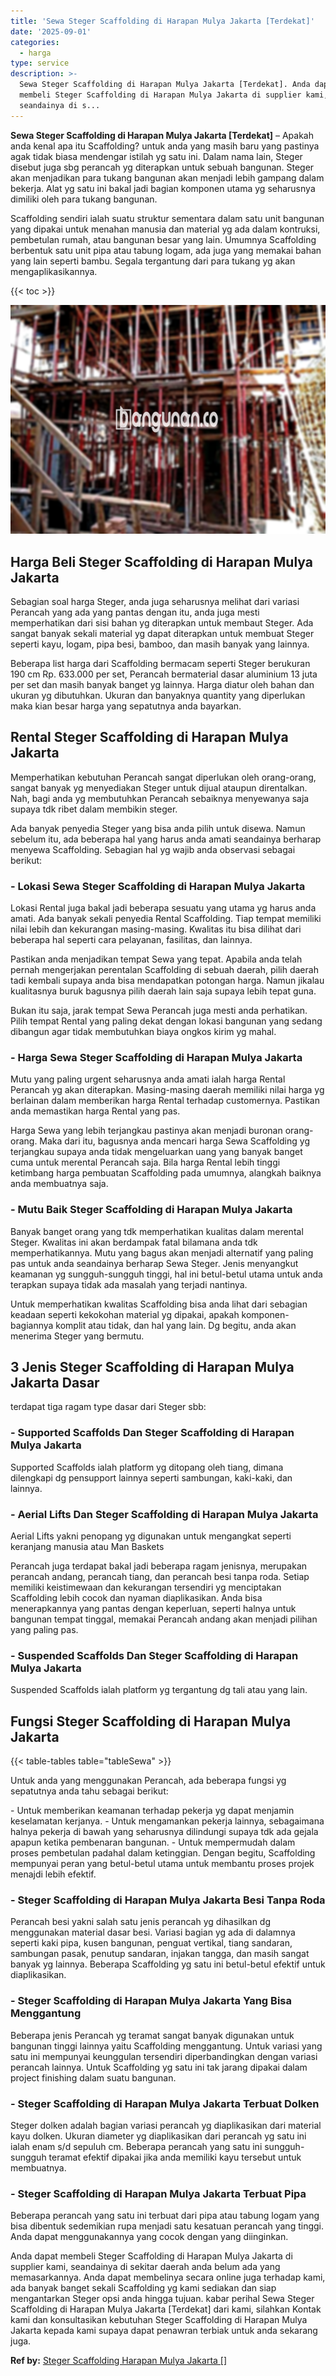 ```yaml
---
title: 'Sewa Steger Scaffolding di Harapan Mulya Jakarta [Terdekat]'
date: '2025-09-01'
categories:
  - harga
type: service
description: >-
  Sewa Steger Scaffolding di Harapan Mulya Jakarta [Terdekat]. Anda dapat
  membeli Steger Scaffolding di Harapan Mulya Jakarta di supplier kami,
  seandainya di s...
---
```


**Sewa Steger Scaffolding di Harapan Mulya Jakarta \[Terdekat\]** – Apakah anda kenal apa itu Scaffolding? untuk anda yang masih baru yang pastinya agak tidak biasa mendengar istilah yg satu ini. Dalam nama lain, Steger disebut juga sbg perancah yg diterapkan untuk sebuah bangunan. Steger akan menjadikan para tukang bangunan akan menjadi lebih gampang dalam bekerja. Alat yg satu ini bakal jadi bagian komponen utama yg seharusnya dimiliki oleh para tukang bangunan.

Scaffolding sendiri ialah suatu struktur sementara dalam satu unit bangunan yang dipakai untuk menahan manusia dan material yg ada dalam kontruksi, pembetulan rumah, atau bangunan besar yang lain. Umumnya Scaffolding berbentuk satu unit pipa atau tabung logam, ada juga yang memakai bahan yang lain seperti bambu. Segala tergantung dari para tukang yg akan mengaplikasikannya.

{{< toc >}}

![Sewa Steger Scaffolding di Harapan Mulya Jakarta [Terdekat]](/images/sewa-scaffolding-steger-10.png)

## Harga Beli Steger Scaffolding di Harapan Mulya Jakarta

Sebagian soal harga Steger, anda juga seharusnya melihat dari variasi Perancah yang ada yang pantas dengan itu, anda juga mesti memperhatikan dari sisi bahan yg diterapkan untuk membaut Steger. Ada sangat banyak sekali material yg dapat diterapkan untuk membuat Steger seperti kayu, logam, pipa besi, bamboo, dan masih banyak yang lainnya.

Beberapa list harga dari Scaffolding bermacam seperti Steger berukuran 190 cm Rp. 633.000 per set, Perancah bermaterial dasar aluminium 13 juta per set dan masih banyak banget yg lainnya. Harga diatur oleh bahan dan ukuran yg dibutuhkan. Ukuran dan banyaknya quantity yang diperlukan maka kian besar harga yang sepatutnya anda bayarkan.

## Rental Steger Scaffolding di Harapan Mulya Jakarta

Memperhatikan kebutuhan Perancah sangat diperlukan oleh orang-orang, sangat banyak yg menyediakan Steger untuk dijual ataupun direntalkan. Nah, bagi anda yg membutuhkan Perancah sebaiknya menyewanya saja supaya tdk ribet dalam membikin steger.

Ada banyak penyedia Steger yang bisa anda pilih untuk disewa. Namun sebelum itu, ada beberapa hal yang harus anda amati seandainya berharap menyewa Scaffolding. Sebagian hal yg wajib anda observasi sebagai berikut:

### \- Lokasi Sewa Steger Scaffolding di Harapan Mulya Jakarta

Lokasi Rental juga bakal jadi beberapa sesuatu yang utama yg harus anda amati. Ada banyak sekali penyedia Rental Scaffolding. Tiap tempat memiliki nilai lebih dan kekurangan masing-masing. Kwalitas itu bisa dilihat dari beberapa hal seperti cara pelayanan, fasilitas, dan lainnya.

Pastikan anda menjadikan tempat Sewa yang tepat. Apabila anda telah pernah mengerjakan perentalan Scaffolding di sebuah daerah, pilih daerah tadi kembali supaya anda bisa mendapatkan potongan harga. Namun jikalau kualitasnya buruk bagusnya pilih daerah lain saja supaya lebih tepat guna.

Bukan itu saja, jarak tempat Sewa Perancah juga mesti anda perhatikan. Pilih tempat Rental yang paling dekat dengan lokasi bangunan yang sedang dibangun agar tidak membutuhkan biaya ongkos kirim yg mahal.

### \- Harga Sewa Steger Scaffolding di Harapan Mulya Jakarta

Mutu yang paling urgent seharusnya anda amati ialah harga Rental Perancah yg akan diterapkan. Masing-masing daerah memiliki nilai harga yg berlainan dalam memberikan harga Rental terhadap customernya. Pastikan anda memastikan harga Rental yang pas.

Harga Sewa yang lebih terjangkau pastinya akan menjadi buronan orang-orang. Maka dari itu, bagusnya anda mencari harga Sewa Scaffolding yg terjangkau supaya anda tidak mengeluarkan uang yang banyak banget cuma untuk merental Perancah saja. Bila harga Rental lebih tinggi ketimbang harga pembuatan Scaffolding pada umumnya, alangkah baiknya anda membuatnya saja.

### \- Mutu Baik Steger Scaffolding di Harapan Mulya Jakarta

Banyak banget orang yang tdk memperhatikan kualitas dalam merental Steger. Kwalitas ini akan berdampak fatal bilamana anda tdk memperhatikannya. Mutu yang bagus akan menjadi alternatif yang paling pas untuk anda seandainya berharap Sewa Steger. Jenis menyangkut keamanan yg sungguh-sungguh tinggi, hal ini betul-betul utama untuk anda terapkan supaya tidak ada masalah yang terjadi nantinya.

Untuk memperhatikan kwalitas Scaffolding bisa anda lihat dari sebagian keadaan seperti kekokohan material yg dipakai, apakah komponen-bagiannya komplit atau tidak, dan hal yang lain. Dg begitu, anda akan menerima Steger yang bermutu.

## 3 Jenis Steger Scaffolding di Harapan Mulya Jakarta Dasar

terdapat tiga ragam type dasar dari Steger sbb:

### \- Supported Scaffolds Dan Steger Scaffolding di Harapan Mulya Jakarta

Supported Scaffolds ialah platform yg ditopang oleh tiang, dimana dilengkapi dg pensupport lainnya seperti sambungan, kaki-kaki, dan lainnya.

### \- Aerial Lifts Dan Steger Scaffolding di Harapan Mulya Jakarta

Aerial Lifts yakni penopang yg digunakan untuk mengangkat seperti keranjang manusia atau Man Baskets

Perancah juga terdapat bakal jadi beberapa ragam jenisnya, merupakan perancah andang, perancah tiang, dan perancah besi tanpa roda. Setiap memiliki keistimewaan dan kekurangan tersendiri yg menciptakan Scaffolding lebih cocok dan nyaman diaplikasikan. Anda bisa menerapkannya yang pantas dengan keperluan, seperti halnya untuk bangunan tempat tinggal, memakai Perancah andang akan menjadi pilihan yang paling pas.

### \- Suspended Scaffolds Dan Steger Scaffolding di Harapan Mulya Jakarta

Suspended Scaffolds ialah platform yg tergantung dg tali atau yang lain.

## Fungsi Steger Scaffolding di Harapan Mulya Jakarta

{{< table-tables table="tableSewa" >}}

Untuk anda yang menggunakan Perancah, ada beberapa fungsi yg sepatutnya anda tahu sebagai berikut:

\- Untuk memberikan keamanan terhadap pekerja yg dapat menjamin keselamatan kerjanya. - Untuk mengamankan pekerja lainnya, sebagaimana halnya pekerja di bawah yang seharusnya dilindungi supaya tdk ada gejala apapun ketika pembenaran bangunan. - Untuk mempermudah dalam proses pembetulan padahal dalam ketinggian. Dengan begitu, Scaffolding mempunyai peran yang betul-betul utama untuk membantu proses projek menajdi lebih efektif.

### \- Steger Scaffolding di Harapan Mulya Jakarta Besi Tanpa Roda

Perancah besi yakni salah satu jenis perancah yg dihasilkan dg menggunakan material dasar besi. Variasi bagian yg ada di dalamnya seperti kaki pipa, kusen bangunan, penguat vertikal, tiang sandaran, sambungan pasak, penutup sandaran, injakan tangga, dan masih sangat banyak yg lainnya. Beberapa Scaffolding yg satu ini betul-betul efektif untuk diaplikasikan.

### \- Steger Scaffolding di Harapan Mulya Jakarta Yang Bisa Menggantung

Beberapa jenis Perancah yg teramat sangat banyak digunakan untuk bangunan tinggi lainnya yaitu Scaffolding menggantung. Untuk variasi yang satu ini mempunyai keunggulan tersendiri diperbandingkan dengan variasi perancah lainnya. Untuk Scaffolding yg satu ini tak jarang dipakai dalam project finishing dalam suatu bangunan.

### \- Steger Scaffolding di Harapan Mulya Jakarta Terbuat Dolken

Steger dolken adalah bagian variasi perancah yg diaplikasikan dari material kayu dolken. Ukuran diameter yg diaplikasikan dari perancah yg satu ini ialah enam s/d sepuluh cm. Beberapa perancah yang satu ini sungguh-sungguh teramat efektif dipakai jika anda memiliki kayu tersebut untuk membuatnya.

### \- Steger Scaffolding di Harapan Mulya Jakarta Terbuat Pipa

Beberapa perancah yang satu ini terbuat dari pipa atau tabung logam yang bisa dibentuk sedemikian rupa menjadi satu kesatuan perancah yang tinggi. Anda dapat menggunakannya yang cocok dengan yang diinginkan.

Anda dapat membeli Steger Scaffolding di Harapan Mulya Jakarta di supplier kami, seandainya di sekitar daerah anda belum ada yang memasarkannya. Anda dapat membelinya secara online juga terhadap kami, ada banyak banget sekali Scaffolding yg kami sediakan dan siap mengantarkan Steger opsi anda hingga tujuan. kabar perihal Sewa Steger Scaffolding di Harapan Mulya Jakarta \[Terdekat\] dari kami, silahkan Kontak kami dan konsultasikan kebutuhan Steger Scaffolding di Harapan Mulya Jakarta kepada kami supaya dapat penawran terbiak untuk anda sekarang juga.

**Ref by:** [Steger Scaffolding Harapan Mulya Jakarta []](https://id.wikipedia.org/wiki/Steger)

